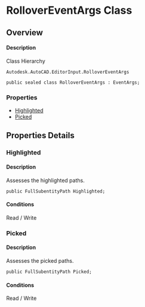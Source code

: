 # RolloverEventArgs Class

## Overview

#### Description
Class Hierarchy
```text
Autodesk.AutoCAD.EditorInput.RolloverEventArgs
```

```text
public sealed class RolloverEventArgs : EventArgs;
```

### Properties

- [Highlighted](#highlighted)
- [Picked](#picked)


## Properties Details

### Highlighted

#### Description
Assesses the highlighted paths.
```text
public FullSubentityPath Highlighted;
```

#### Conditions
Read / Write
### Picked

#### Description
Assesses the picked paths.
```text
public FullSubentityPath Picked;
```

#### Conditions
Read / Write
